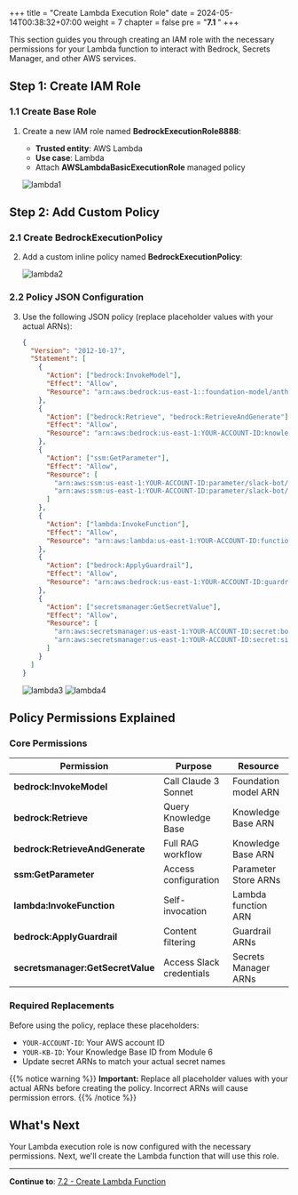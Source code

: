+++
title = "Create Lambda Execution Role"
date = 2024-05-14T00:38:32+07:00
weight = 7
chapter = false
pre = "<b>7.1 </b>"
+++

This section guides you through creating an IAM role with the necessary permissions for your Lambda function to interact with Bedrock, Secrets Manager, and other AWS services.

## Step 1: Create IAM Role

### 1.1 Create Base Role

1. Create a new IAM role named **BedrockExecutionRole8888**:

   - **Trusted entity**: AWS Lambda
   - **Use case**: Lambda
   - Attach **AWSLambdaBasicExecutionRole** managed policy

   ![lambda1](/images/7/lambda1-.png?width=90pc)

## Step 2: Add Custom Policy

### 2.1 Create BedrockExecutionPolicy

2. Add a custom inline policy named **BedrockExecutionPolicy**:

   ![lambda2](/images/7/lambda2-.png?width=90pc)

### 2.2 Policy JSON Configuration

3. Use the following JSON policy (replace placeholder values with your actual ARNs):

   ```json
   {
     "Version": "2012-10-17",
     "Statement": [
       {
         "Action": ["bedrock:InvokeModel"],
         "Effect": "Allow",
         "Resource": "arn:aws:bedrock:us-east-1::foundation-model/anthropic.claude-3-sonnet-20240229-v1:0"
       },
       {
         "Action": ["bedrock:Retrieve", "bedrock:RetrieveAndGenerate"],
         "Effect": "Allow",
         "Resource": "arn:aws:bedrock:us-east-1:YOUR-ACCOUNT-ID:knowledge-base/YOUR-KB-ID"
       },
       {
         "Action": ["ssm:GetParameter"],
         "Effect": "Allow",
         "Resource": [
           "arn:aws:ssm:us-east-1:YOUR-ACCOUNT-ID:parameter/slack-bot/token",
           "arn:aws:ssm:us-east-1:YOUR-ACCOUNT-ID:parameter/slack-bot/signing-secret"
         ]
       },
       {
         "Action": ["lambda:InvokeFunction"],
         "Effect": "Allow",
         "Resource": "arn:aws:lambda:us-east-1:YOUR-ACCOUNT-ID:function:slack-bedrock-bot"
       },
       {
         "Action": ["bedrock:ApplyGuardrail"],
         "Effect": "Allow",
         "Resource": "arn:aws:bedrock:us-east-1:YOUR-ACCOUNT-ID:guardrail/*"
       },
       {
         "Action": ["secretsmanager:GetSecretValue"],
         "Effect": "Allow",
         "Resource": [
           "arn:aws:secretsmanager:us-east-1:YOUR-ACCOUNT-ID:secret:bot-token5-*",
           "arn:aws:secretsmanager:us-east-1:YOUR-ACCOUNT-ID:secret:signing-secret5-*"
         ]
       }
     ]
   }
   ```

   ![lambda3](/images/7/lambda3.png?width=90pc)
   ![lambda4](/images/7/lambda2.png?width=91pc)

## Policy Permissions Explained

### Core Permissions

| Permission                        | Purpose                  | Resource             |
| --------------------------------- | ------------------------ | -------------------- |
| **bedrock:InvokeModel**           | Call Claude 3 Sonnet     | Foundation model ARN |
| **bedrock:Retrieve**              | Query Knowledge Base     | Knowledge Base ARN   |
| **bedrock:RetrieveAndGenerate**   | Full RAG workflow        | Knowledge Base ARN   |
| **ssm:GetParameter**              | Access configuration     | Parameter Store ARNs |
| **lambda:InvokeFunction**         | Self-invocation          | Lambda function ARN  |
| **bedrock:ApplyGuardrail**        | Content filtering        | Guardrail ARNs       |
| **secretsmanager:GetSecretValue** | Access Slack credentials | Secrets Manager ARNs |

### Required Replacements

Before using the policy, replace these placeholders:

- `YOUR-ACCOUNT-ID`: Your AWS account ID
- `YOUR-KB-ID`: Your Knowledge Base ID from Module 6
- Update secret ARNs to match your actual secret names

{{% notice warning %}}
**Important:** Replace all placeholder values with your actual ARNs before creating the policy. Incorrect ARNs will cause permission errors.
{{% /notice %}}

## What's Next

Your Lambda execution role is now configured with the necessary permissions. Next, we'll create the Lambda function that will use this role.

---

**Continue to**: [7.2 - Create Lambda Function](../7.2-create_lambda/)
